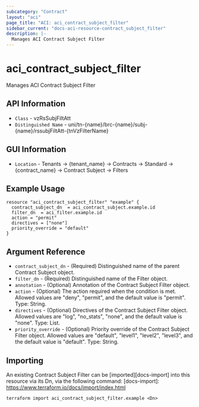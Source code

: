 ```yaml
---
subcategory: "Contract"
layout: "aci"
page_title: "ACI: aci_contract_subject_filter"
sidebar_current: "docs-aci-resource-contract_subject_filter"
description: |-
  Manages ACI Contract Subject Filter
---
```


# aci_contract_subject_filter #

Manages ACI Contract Subject Filter

## API Information ##

* `Class` - vzRsSubjFiltAtt
* `Distinguished Name` - uni/tn-{name}/brc-{name}/subj-{name}/rssubjFiltAtt-{tnVzFilterName}

## GUI Information ##

* `Location` - Tenants -> {tenant_name} -> Contracts -> Standard -> {contract_name} -> Contract Subject -> Filters


## Example Usage ##

```hcl
resource "aci_contract_subject_filter" "example" {
  contract_subject_dn  = aci_contract_subject.example.id
  filter_dn  = aci_filter.example.id
  action = "permit"
  directives = ["none"]
  priority_override = "default"
}
```

## Argument Reference ##

* `contract_subject_dn` - (Required) Distinguished name of the parent Contract Subject object.
* `filter_dn` - (Required) Distinguished name of the Filter object.
* `annotation` - (Optional) Annotation of the Contract Subject Filter object.
* `action` - (Optional) The action required when the condition is met. Allowed values are "deny", "permit", and the default value is "permit". Type: String.
* `directives` - (Optional) Directives of the Contract Subject Filter object. Allowed values are "log", "no_stats", "none", and the default value is "none". Type: List.
* `priority_override` - (Optional) Priority override of the Contract Subject Filter object. Allowed values are "default", "level1", "level2", "level3", and the default value is "default". Type: String.


## Importing ##

An existing Contract Subject Filter can be [imported][docs-import] into this resource via its Dn, via the following command:
[docs-import]: https://www.terraform.io/docs/import/index.html


```
terraform import aci_contract_subject_filter.example <Dn>
```